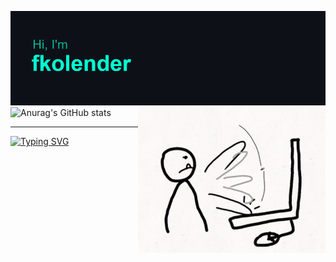 [![MasterHead](https://github.com/fkolender/fkolender/blob/master/header.png)](https://github.com/fkolender)
<img align="right" alt="Coding" width="300" src="https://github.com/fkolender/fkolender/blob/master/gifbangkb.gif">
![Anurag's GitHub stats](https://github-readme-stats.vercel.app/api?username=fkolender&hide=contribs,prs,issues,stars&show_icons=true&theme=tokyonight)
<hr></hr>
<a href="https://git.io/typing-svg"><img src="https://readme-typing-svg.herokuapp.com?font=Fira+Code&duration=3000&pause=500&color=00FFCC&center=true&multiline=true&width=435&height=60&lines=Bienvenido+a+mi+perfil;Welcome+to+my+profile" alt="Typing SVG" /></a>
